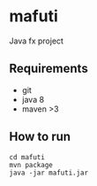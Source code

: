 # mafuti
Java fx project

## Requirements
- git
- java 8
- maven >3

## How to run

```
cd mafuti
mvn package
java -jar mafuti.jar
```
